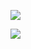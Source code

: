 

![](https://github-readme-stats.vercel.app/api/top-langs/?username=BlueMoon522&theme=dark&hide_border=false&include_all_commits=false&count_private=false&layout=compact)<br>


[![](https://visitcount.itsvg.in/api?id=BlueMoon522&icon=0&color=0)](https://visitcount.itsvg.in)
